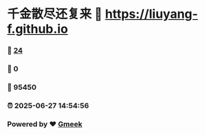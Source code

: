 # 千金散尽还复来 :link: https://liuyang-f.github.io 
### :page_facing_up: [24](https://liuyang-f.github.io/tag.html) 
### :speech_balloon: 0 
### :hibiscus: 95450 
### :alarm_clock: 2025-06-27 14:54:56 
### Powered by :heart: [Gmeek](https://github.com/Meekdai/Gmeek)
